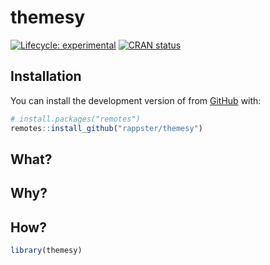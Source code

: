 
<!-- README.md is generated from README.Rmd. Please edit that file -->

# themesy

<!-- badges: start -->

[![Lifecycle:
experimental](https://img.shields.io/badge/lifecycle-experimental-orange.svg)](https://lifecycle.r-lib.org/articles/stages.html#experimental)
[![CRAN
status](https://www.r-pkg.org/badges/version/valid)](https://CRAN.R-project.org/package=valid)
<!-- badges: end -->

## Installation

You can install the development version of from
[GitHub](https://github.com/) with:

``` r
# install.packages("remotes")
remotes::install_github("rappster/themesy")
```

## What?

## Why?

## How?

``` r
library(themesy)
```
